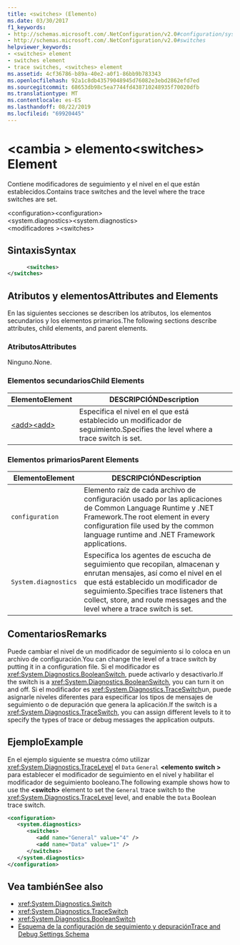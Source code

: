 ```yaml
---
title: <switches> (Elemento)
ms.date: 03/30/2017
f1_keywords:
- http://schemas.microsoft.com/.NetConfiguration/v2.0#configuration/system.diagnostics/switches
- http://schemas.microsoft.com/.NetConfiguration/v2.0#switches
helpviewer_keywords:
- <switches> element
- switches element
- trace switches, <switches> element
ms.assetid: 4cf36786-b89a-40e2-a0f1-86bb9b783343
ms.openlocfilehash: 92a1c8db43579048945d76082e3ebd2862efd7ed
ms.sourcegitcommit: 68653db98c5ea7744fd438710248935f70020dfb
ms.translationtype: MT
ms.contentlocale: es-ES
ms.lasthandoff: 08/22/2019
ms.locfileid: "69920445"
---
```

# <a name="switches-element"></a><span data-ttu-id="31bff-102">\<cambia > elemento</span><span class="sxs-lookup"><span data-stu-id="31bff-102">\<switches> Element</span></span>
<span data-ttu-id="31bff-103">Contiene modificadores de seguimiento y el nivel en el que están establecidos.</span><span class="sxs-lookup"><span data-stu-id="31bff-103">Contains trace switches and the level where the trace switches are set.</span></span>  
  
 <span data-ttu-id="31bff-104">\<configuration></span><span class="sxs-lookup"><span data-stu-id="31bff-104">\<configuration></span></span>  
<span data-ttu-id="31bff-105">\<system.diagnostics></span><span class="sxs-lookup"><span data-stu-id="31bff-105">\<system.diagnostics></span></span>  
<span data-ttu-id="31bff-106">\<modificadores ></span><span class="sxs-lookup"><span data-stu-id="31bff-106">\<switches></span></span>  
  
## <a name="syntax"></a><span data-ttu-id="31bff-107">Sintaxis</span><span class="sxs-lookup"><span data-stu-id="31bff-107">Syntax</span></span>  
  
```xml  
      <switches>   
</switches>  
```  
  
## <a name="attributes-and-elements"></a><span data-ttu-id="31bff-108">Atributos y elementos</span><span class="sxs-lookup"><span data-stu-id="31bff-108">Attributes and Elements</span></span>  
 <span data-ttu-id="31bff-109">En las siguientes secciones se describen los atributos, los elementos secundarios y los elementos primarios.</span><span class="sxs-lookup"><span data-stu-id="31bff-109">The following sections describe attributes, child elements, and parent elements.</span></span>  
  
### <a name="attributes"></a><span data-ttu-id="31bff-110">Atributos</span><span class="sxs-lookup"><span data-stu-id="31bff-110">Attributes</span></span>  
 <span data-ttu-id="31bff-111">Ninguno.</span><span class="sxs-lookup"><span data-stu-id="31bff-111">None.</span></span>  
  
### <a name="child-elements"></a><span data-ttu-id="31bff-112">Elementos secundarios</span><span class="sxs-lookup"><span data-stu-id="31bff-112">Child Elements</span></span>  
  
|<span data-ttu-id="31bff-113">Elemento</span><span class="sxs-lookup"><span data-stu-id="31bff-113">Element</span></span>|<span data-ttu-id="31bff-114">DESCRIPCIÓN</span><span class="sxs-lookup"><span data-stu-id="31bff-114">Description</span></span>|  
|-------------|-----------------|  
|[<span data-ttu-id="31bff-115">\<add></span><span class="sxs-lookup"><span data-stu-id="31bff-115">\<add></span></span>](add-element-for-switches.md)|<span data-ttu-id="31bff-116">Especifica el nivel en el que está establecido un modificador de seguimiento.</span><span class="sxs-lookup"><span data-stu-id="31bff-116">Specifies the level where a trace switch is set.</span></span>|  
  
### <a name="parent-elements"></a><span data-ttu-id="31bff-117">Elementos primarios</span><span class="sxs-lookup"><span data-stu-id="31bff-117">Parent Elements</span></span>  
  
|<span data-ttu-id="31bff-118">Elemento</span><span class="sxs-lookup"><span data-stu-id="31bff-118">Element</span></span>|<span data-ttu-id="31bff-119">DESCRIPCIÓN</span><span class="sxs-lookup"><span data-stu-id="31bff-119">Description</span></span>|  
|-------------|-----------------|  
|`configuration`|<span data-ttu-id="31bff-120">Elemento raíz de cada archivo de configuración usado por las aplicaciones de Common Language Runtime y .NET Framework.</span><span class="sxs-lookup"><span data-stu-id="31bff-120">The root element in every configuration file used by the common language runtime and .NET Framework applications.</span></span>|  
|`System.diagnostics`|<span data-ttu-id="31bff-121">Especifica los agentes de escucha de seguimiento que recopilan, almacenan y enrutan mensajes, así como el nivel en el que está establecido un modificador de seguimiento.</span><span class="sxs-lookup"><span data-stu-id="31bff-121">Specifies trace listeners that collect, store, and route messages and the level where a trace switch is set.</span></span>|  
  
## <a name="remarks"></a><span data-ttu-id="31bff-122">Comentarios</span><span class="sxs-lookup"><span data-stu-id="31bff-122">Remarks</span></span>  
 <span data-ttu-id="31bff-123">Puede cambiar el nivel de un modificador de seguimiento si lo coloca en un archivo de configuración.</span><span class="sxs-lookup"><span data-stu-id="31bff-123">You can change the level of a trace switch by putting it in a configuration file.</span></span> <span data-ttu-id="31bff-124">Si el modificador es <xref:System.Diagnostics.BooleanSwitch>, puede activarlo y desactivarlo.</span><span class="sxs-lookup"><span data-stu-id="31bff-124">If the switch is a <xref:System.Diagnostics.BooleanSwitch>, you can turn it on and off.</span></span> <span data-ttu-id="31bff-125">Si el modificador es <xref:System.Diagnostics.TraceSwitch>un, puede asignarle niveles diferentes para especificar los tipos de mensajes de seguimiento o de depuración que genera la aplicación.</span><span class="sxs-lookup"><span data-stu-id="31bff-125">If the switch is a <xref:System.Diagnostics.TraceSwitch>, you can assign different levels to it to specify the types of trace or debug messages the application outputs.</span></span>  
  
## <a name="example"></a><span data-ttu-id="31bff-126">Ejemplo</span><span class="sxs-lookup"><span data-stu-id="31bff-126">Example</span></span>  
 <span data-ttu-id="31bff-127">En el ejemplo siguiente se muestra cómo utilizar <xref:System.Diagnostics.TraceLevel> el `Data` `General`  **\<elemento switch >** para establecer el modificador de seguimiento en el nivel y habilitar el modificador de seguimiento booleano.</span><span class="sxs-lookup"><span data-stu-id="31bff-127">The following example shows how to use the **\<switch>** element to set the `General` trace switch to the <xref:System.Diagnostics.TraceLevel> level, and enable the `Data` Boolean trace switch.</span></span>  
  
```xml  
<configuration>  
   <system.diagnostics>  
      <switches>  
         <add name="General" value="4" />  
         <add name="Data" value="1" />  
      </switches>  
   </system.diagnostics>  
</configuration>  
```  
  
## <a name="see-also"></a><span data-ttu-id="31bff-128">Vea también</span><span class="sxs-lookup"><span data-stu-id="31bff-128">See also</span></span>

- <xref:System.Diagnostics.Switch>
- <xref:System.Diagnostics.TraceSwitch>
- <xref:System.Diagnostics.BooleanSwitch>
- [<span data-ttu-id="31bff-129">Esquema de la configuración de seguimiento y depuración</span><span class="sxs-lookup"><span data-stu-id="31bff-129">Trace and Debug Settings Schema</span></span>](index.md)
